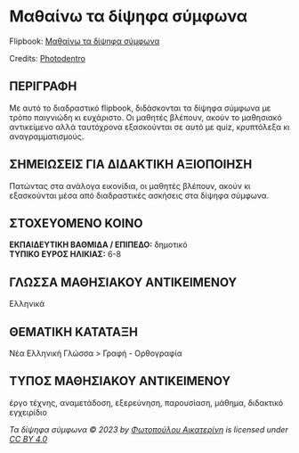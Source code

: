 # Μαθαίνω τα δίψηφα σύμφωνα
Flipbook: [Μαθαίνω τα δίψηφα σύμφωνα](https://fotoaik.eu/flipbooks/dipsifa/)

Credits: [Photodentro](https://photodentro.edu.gr/v/item/ugc/8525/2901)

## ΠΕΡΙΓΡΑΦΗ
Με αυτό το διαδραστικό flipbook, διδάσκονται τα δίψηφα σύμφωνα με τρόπο παιγνιώδη κι ευχάριστο. Οι μαθητές βλέπουν, ακούν το μαθησιακό αντικείμενο αλλά ταυτόχρονα εξασκούνται σε αυτό με quiz, κρυπτόλεξα κι αναγραμματισμούς.

## ΣΗΜΕΙΩΣΕΙΣ ΓΙΑ ΔΙΔΑΚΤΙΚΗ ΑΞΙΟΠΟΙΗΣΗ
Πατώντας στα ανάλογα εικονίδια, οι μαθητές βλέπουν, ακούν κι εξασκούνται μέσα από διαδραστικές ασκήσεις στα δίψηφα σύμφωνα.

## ΣΤΟΧΕΥΟΜΕΝΟ ΚΟΙΝΟ
**ΕΚΠΑΙΔΕΥΤΙΚΗ ΒΑΘΜΙΔΑ / ΕΠΙΠΕΔΟ:** δημοτικό  
**ΤΥΠΙΚΟ ΕΥΡΟΣ ΗΛΙΚΙΑΣ:** 6-8

## ΓΛΩΣΣΑ ΜΑΘΗΣΙΑΚΟΥ ΑΝΤΙΚΕΙΜΕΝΟΥ
Ελληνικά

## ΘΕΜΑΤΙΚΗ ΚΑΤΑΤΑΞΗ
Νέα Ελληνική Γλώσσα > Γραφή - Ορθογραφία

## ΤΥΠΟΣ ΜΑΘΗΣΙΑΚΟΥ ΑΝΤΙΚΕΙΜΕΝΟΥ
έργο τέχνης, αναμετάδοση, εξερεύνηση, παρουσίαση, μάθημα, διδακτικό εγχειρίδιο

*Τα δίψηφα σύμφωνα © 2023 by [Φωτοπούλου Αικατερίνη](https://fotoaik.eu/) is licensed under [CC BY 4.0](https://creativecommons.org/licenses/by/4.0/)*
